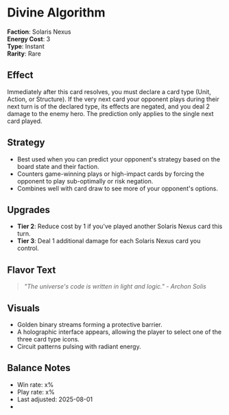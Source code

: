 # Divine Algorithm

**Faction**: Solaris Nexus  
**Energy Cost**: 3  
**Type**: Instant  
**Rarity**: Rare

## Effect

Immediately after this card resolves, you must declare a card type (Unit, Action, or Structure). If the very next card your opponent plays during their next turn is of the declared type, its effects are negated, and you deal 2 damage to the enemy hero. The prediction only applies to the single next card played.

## Strategy

- Best used when you can predict your opponent's strategy based on the board state and their faction.
- Counters game-winning plays or high-impact cards by forcing the opponent to play sub-optimally or risk negation.
- Combines well with card draw to see more of your opponent's options.

## Upgrades

- **Tier 2**: Reduce cost by 1 if you've played another Solaris Nexus card this turn.
- **Tier 3**: Deal 1 additional damage for each Solaris Nexus card you control.

## Flavor Text

> *"The universe's code is written in light and logic." - Archon Solis*

## Visuals

- Golden binary streams forming a protective barrier.
- A holographic interface appears, allowing the player to select one of the three card type icons.
- Circuit patterns pulsing with radiant energy.

## Balance Notes

- Win rate: x%
- Play rate: x%
- Last adjusted: 2025-08-01
- 